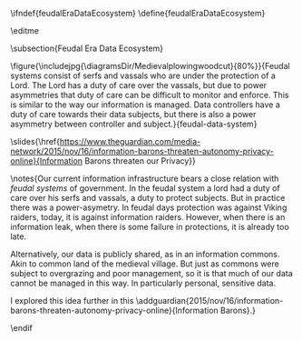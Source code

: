 \ifndef{feudalEraDataEcosystem}
\define{feudalEraDataEcosystem}

\editme

\subsection{Feudal Era Data Ecosystem}


\figure{\includejpg{\diagramsDir/Medievalplowingwoodcut}{80%}}{Feudal systems consist of serfs and vassals who are under the protection of a Lord. The Lord has a duty of care over the vassals, but due to power asymmetries that duty of care can be difficult to monitor and enforce. This is similar to the way our information is managed. Data controllers have a duty of care towards their data subjects, but there is also a power asymmetry between controller and subject.}{feudal-data-system}

\slides{\href{https://www.theguardian.com/media-network/2015/nov/16/information-barons-threaten-autonomy-privacy-online}{Information Barons threaten our Privacy}}

\notes{Our current information infrastructure bears a close relation with *feudal systems* of government. In the feudal system a lord had a duty of care over his serfs and vassals, a duty to protect subjects. But in practice there was a power-asymetry. In feudal days protection was against Viking raiders, today, it is against information raiders. However, when there is an information leak, when there is some failure in protections, it is already too late. 

Alternatively, our data is publicly shared, as in an information commons. Akin to common land of the medieval village. But just as commons were subject to overgrazing and poor management, so it is that much of our data cannot be managed in this way. In particularly personal, sensitive data. 

I explored this idea further in this \addguardian{2015/nov/16/information-barons-threaten-autonomy-privacy-online}{Information Barons}.}

\endif
